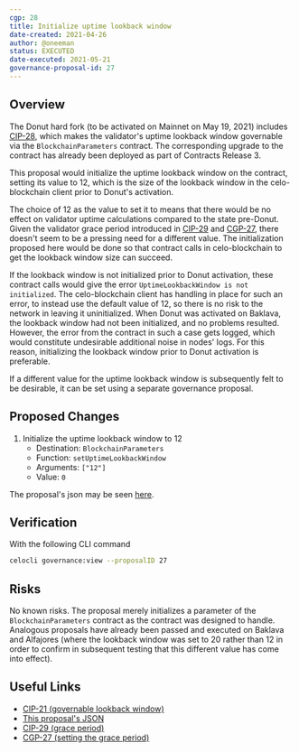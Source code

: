 ```yaml
---
cgp: 28
title: Initialize uptime lookback window
date-created: 2021-04-26
author: @oneeman
status: EXECUTED
date-executed: 2021-05-21
governance-proposal-id: 27
---
```


## Overview

The Donut hard fork (to be activated on Mainnet on May 19, 2021) includes [CIP-28](https://github.com/celo-org/celo-proposals/blob/master/CIPs/cip-0028.md), which makes the validator's uptime lookback window governable via the `BlockchainParameters` contract. The corresponding upgrade to the contract has already been deployed as part of Contracts Release 3.

This proposal would initialize the uptime lookback window on the contract, setting its value to 12, which is the size of the lookback window in the celo-blockchain client prior to Donut's activation.

The choice of 12 as the value to set it to means that there would be no effect on validator uptime calculations compared to the state pre-Donut. Given the validator grace period introduced in [CIP-29](https://github.com/celo-org/celo-proposals/blob/master/CIPs/cip-0029.md)  and [CGP-27](https://github.com/celo-org/governance/blob/main/CGPs/cgp-0027.md), there doesn't seem to be a pressing need for a different value. The initialization proposed here would be done so that contract calls in celo-blockchain to get the lookback window size can succeed.

If the lookback window is not initialized prior to Donut activation, these contract calls would give the error `UptimeLookbackWindow is not initialized`. The celo-blockchain client has handling in place for such an error, to instead use the default value of 12, so there is no risk to the network in leaving it uninitialized. When Donut was activated on Baklava, the lookback window had not been initialized, and no problems resulted. However, the error from the contract in such a case gets logged, which would constitute undesirable additional noise in nodes' logs. For this reason, initializing the lookback window prior to Donut activation is preferable.

If a different value for the uptime lookback window is subsequently felt to be desirable, it can be set using a separate governance proposal.

## Proposed Changes

1. Initialize the uptime lookback window to 12
    - Destination: `BlockchainParameters`
    - Function: `setUptimeLookbackWindow`
    - Arguments: `["12"]`
    - Value: `0`

The proposal's json may be seen [here](https://github.com/celo-org/governance/blob/main/CGPs/cgp-0028/mainnet.json).

## Verification

With the following CLI command

```bash
celocli governance:view --proposalID 27
```

## Risks

No known risks. The proposal merely initializes a parameter of the `BlockchainParameters` contract as the contract was designed to handle. Analogous proposals have already been passed and executed on Baklava and Alfajores (where the lookback window was set to 20 rather than 12 in order to confirm in subsequent testing that this different value has come into effect).

## Useful Links

* [CIP-21 (governable lookback window)](https://github.com/celo-org/celo-proposals/blob/master/CIPs/cip-0021.md)
* [This proposal's JSON](https://github.com/celo-org/governance/blob/main/CGPs/cgp-0028/mainnet.json)
* [CIP-29 (grace period)](https://github.com/celo-org/celo-proposals/blob/master/CIPs/cip-0029.md)
* [CGP-27 (setting the grace period)](https://github.com/celo-org/governance/blob/main/CGPs/cgp-0027.md)
